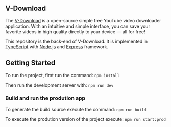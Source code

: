 ## V-Download

The [V-Download](http://localhost:3000) is a open-source simple free YouTube video downloader application. With an intuitive and simple interface, you can save your favorite videos in high quality directly to your device — all for free!

This repository is the back-end of V-Download. It is implemented in [TypeScript](https://www.typescriptlang.org/) with [Node.js](https://nodejs.org/en) and [Express](https://expressjs.com/pt-br/) framework.

## Getting Started

To run the project, first run the command: 
`npm install` 

Then run the development server with:
`npm run dev` 

### Build and run the prodution app

To generate the build source execute the command:
`npm run build`

To execute the prodution version of the project execute:
`npm run start:prod`